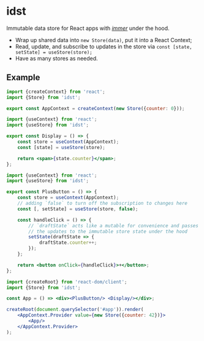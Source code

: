 # idst

Immutable data store for React apps with [*immer*](https://www.npmjs.com/package/immer) under the hood.

- Wrap up shared data into `new Store(data)`, put it into a React Context;
- Read, update, and subscribe to updates in the store via `const [state, setState] = useStore(store);`
- Have as many stores as needed.

## Example

```jsx
import {createContext} from 'react';
import {Store} from 'idst';

export const AppContext = createContext(new Store({counter: 0}));
```

```jsx
import {useContext} from 'react';
import {useStore} from 'idst';

export const Display = () => {
    const store = useContext(AppContext);
    const [state] = useStore(store);

    return <span>{state.counter}</span>;
};
```

```jsx
import {useContext} from 'react';
import {useStore} from 'idst';

export const PlusButton = () => {
    const store = useContext(AppContext);
    // adding `false` to turn off the subscription to changes here
    const [, setState] = useStore(store, false);

    const handleClick = () => {
        // `draftState` acts like a mutable for convenience and passes
        // the updates to the immutable store state under the hood
        setState(draftState => {
            draftState.counter++;
        });
    };

    return <button onClick={handleClick}>+</button>;
};
```

```jsx
import {createRoot} from 'react-dom/client';
import {Store} from 'idst';

const App = () => <div><PlusButton/> <Display/></div>;

createRoot(document.querySelector('#app')).render(
    <AppContext.Provider value={new Store({counter: 42})}>
        <App/>
    </AppContext.Provider>
);
```

